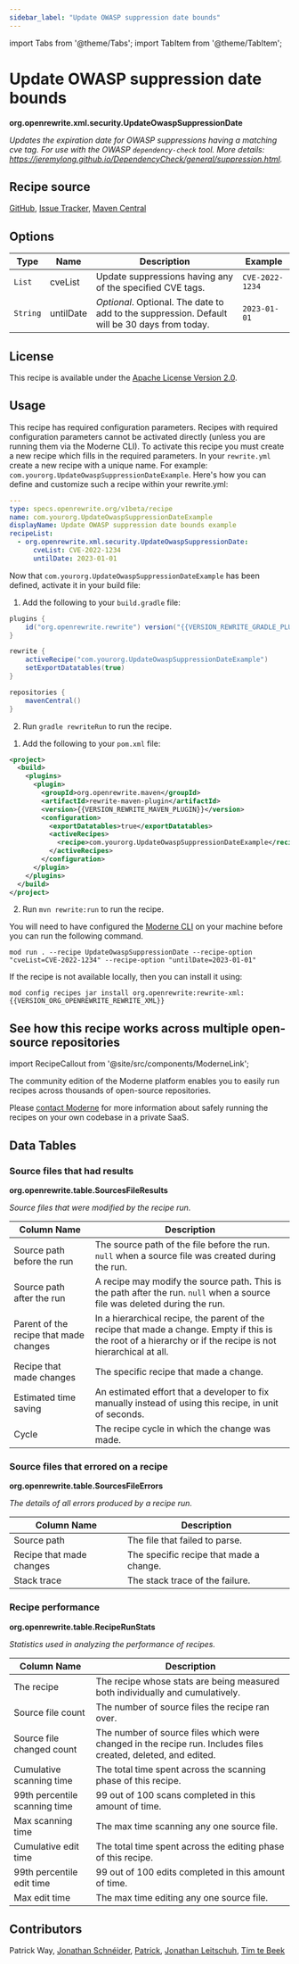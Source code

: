 ```yaml
---
sidebar_label: "Update OWASP suppression date bounds"
---
```


import Tabs from '@theme/Tabs';
import TabItem from '@theme/TabItem';

# Update OWASP suppression date bounds

**org.openrewrite.xml.security.UpdateOwaspSuppressionDate**

_Updates the expiration date for OWASP suppressions having a matching cve tag. For use with the OWASP `dependency-check` tool. More details: https://jeremylong.github.io/DependencyCheck/general/suppression.html._

## Recipe source

[GitHub](https://github.com/openrewrite/rewrite/blob/main/rewrite-xml/src/main/java/org/openrewrite/xml/security/UpdateOwaspSuppressionDate.java), 
[Issue Tracker](https://github.com/openrewrite/rewrite/blob/main/rewrite-xml/issues), 
[Maven Central](https://central.sonatype.com/artifact/org.openrewrite/rewrite-xml/)
## Options

| Type | Name | Description | Example |
| -- | -- | -- | -- |
| `List` | cveList | Update suppressions having any of the specified CVE tags. | `CVE-2022-1234` |
| `String` | untilDate | *Optional*. Optional. The date to add to the suppression. Default will be 30 days from today. | `2023-01-01` |

## License

This recipe is available under the [Apache License Version 2.0](https://www.apache.org/licenses/LICENSE-2.0).


## Usage

This recipe has required configuration parameters. Recipes with required configuration parameters cannot be activated directly (unless you are running them via the Moderne CLI). To activate this recipe you must create a new recipe which fills in the required parameters. In your `rewrite.yml` create a new recipe with a unique name. For example: `com.yourorg.UpdateOwaspSuppressionDateExample`.
Here's how you can define and customize such a recipe within your rewrite.yml:
```yaml title="rewrite.yml"
---
type: specs.openrewrite.org/v1beta/recipe
name: com.yourorg.UpdateOwaspSuppressionDateExample
displayName: Update OWASP suppression date bounds example
recipeList:
  - org.openrewrite.xml.security.UpdateOwaspSuppressionDate:
      cveList: CVE-2022-1234
      untilDate: 2023-01-01
```

Now that `com.yourorg.UpdateOwaspSuppressionDateExample` has been defined, activate it in your build file:
<Tabs groupId="projectType">
<TabItem value="gradle" label="Gradle">

1. Add the following to your `build.gradle` file:
```groovy title="build.gradle"
plugins {
    id("org.openrewrite.rewrite") version("{{VERSION_REWRITE_GRADLE_PLUGIN}}")
}

rewrite {
    activeRecipe("com.yourorg.UpdateOwaspSuppressionDateExample")
    setExportDatatables(true)
}

repositories {
    mavenCentral()
}
```
2. Run `gradle rewriteRun` to run the recipe.
</TabItem>
<TabItem value="maven" label="Maven">

1. Add the following to your `pom.xml` file:

```xml title="pom.xml"
<project>
  <build>
    <plugins>
      <plugin>
        <groupId>org.openrewrite.maven</groupId>
        <artifactId>rewrite-maven-plugin</artifactId>
        <version>{{VERSION_REWRITE_MAVEN_PLUGIN}}</version>
        <configuration>
          <exportDatatables>true</exportDatatables>
          <activeRecipes>
            <recipe>com.yourorg.UpdateOwaspSuppressionDateExample</recipe>
          </activeRecipes>
        </configuration>
      </plugin>
    </plugins>
  </build>
</project>
```
2. Run `mvn rewrite:run` to run the recipe.
</TabItem>
<TabItem value="moderne-cli" label="Moderne CLI">

You will need to have configured the [Moderne CLI](https://docs.moderne.io/user-documentation/moderne-cli/getting-started/cli-intro) on your machine before you can run the following command.

```shell title="shell"
mod run . --recipe UpdateOwaspSuppressionDate --recipe-option "cveList=CVE-2022-1234" --recipe-option "untilDate=2023-01-01"
```

If the recipe is not available locally, then you can install it using:
```shell
mod config recipes jar install org.openrewrite:rewrite-xml:{{VERSION_ORG_OPENREWRITE_REWRITE_XML}}
```
</TabItem>
</Tabs>

## See how this recipe works across multiple open-source repositories

import RecipeCallout from '@site/src/components/ModerneLink';

<RecipeCallout link="https://app.moderne.io/recipes/org.openrewrite.xml.security.UpdateOwaspSuppressionDate" />

The community edition of the Moderne platform enables you to easily run recipes across thousands of open-source repositories.

Please [contact Moderne](https://moderne.io/product) for more information about safely running the recipes on your own codebase in a private SaaS.
## Data Tables

### Source files that had results
**org.openrewrite.table.SourcesFileResults**

_Source files that were modified by the recipe run._

| Column Name | Description |
| ----------- | ----------- |
| Source path before the run | The source path of the file before the run. `null` when a source file was created during the run. |
| Source path after the run | A recipe may modify the source path. This is the path after the run. `null` when a source file was deleted during the run. |
| Parent of the recipe that made changes | In a hierarchical recipe, the parent of the recipe that made a change. Empty if this is the root of a hierarchy or if the recipe is not hierarchical at all. |
| Recipe that made changes | The specific recipe that made a change. |
| Estimated time saving | An estimated effort that a developer to fix manually instead of using this recipe, in unit of seconds. |
| Cycle | The recipe cycle in which the change was made. |

### Source files that errored on a recipe
**org.openrewrite.table.SourcesFileErrors**

_The details of all errors produced by a recipe run._

| Column Name | Description |
| ----------- | ----------- |
| Source path | The file that failed to parse. |
| Recipe that made changes | The specific recipe that made a change. |
| Stack trace | The stack trace of the failure. |

### Recipe performance
**org.openrewrite.table.RecipeRunStats**

_Statistics used in analyzing the performance of recipes._

| Column Name | Description |
| ----------- | ----------- |
| The recipe | The recipe whose stats are being measured both individually and cumulatively. |
| Source file count | The number of source files the recipe ran over. |
| Source file changed count | The number of source files which were changed in the recipe run. Includes files created, deleted, and edited. |
| Cumulative scanning time | The total time spent across the scanning phase of this recipe. |
| 99th percentile scanning time | 99 out of 100 scans completed in this amount of time. |
| Max scanning time | The max time scanning any one source file. |
| Cumulative edit time | The total time spent across the editing phase of this recipe. |
| 99th percentile edit time | 99 out of 100 edits completed in this amount of time. |
| Max edit time | The max time editing any one source file. |


## Contributors
Patrick Way, [Jonathan Schnéider](mailto:jkschneider@gmail.com), [Patrick](mailto:patway99@gmail.com), [Jonathan Leitschuh](mailto:jonathan.leitschuh@gmail.com), [Tim te Beek](mailto:tim@moderne.io)
